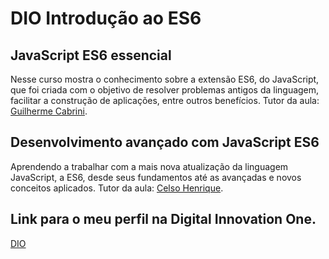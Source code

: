# DIO Introdução ao ES6

## JavaScript ES6 essencial
  Nesse curso mostra o conhecimento sobre a extensão ES6, do JavaScript, que foi criada com o objetivo de resolver problemas antigos da linguagem, facilitar a construção de aplicações, entre outros benefícios. Tutor da aula: [Guilherme Cabrini](https://www.linkedin.com/in/guilherme-cabrini-da-silva-ab2a5089/).
  
## Desenvolvimento avançado com JavaScript ES6
  Aprendendo a trabalhar com a mais nova atualização da linguagem JavaScript, a ES6, desde seus fundamentos até as avançadas e novos conceitos aplicados. Tutor da aula: [Celso Henrique](https://www.linkedin.com/in/devfrontend/).

## Link para o meu perfil na Digital Innovation One.
[DIO](https://web.digitalinnovation.one/users/ddiogooliveira9)
